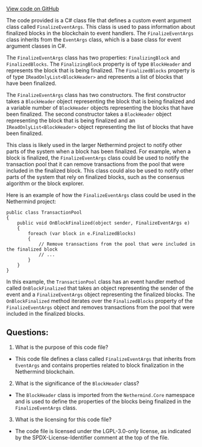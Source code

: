 [View code on GitHub](https://github.com/NethermindEth/nethermind/src/Nethermind/Nethermind.Blockchain/FinalizeEventArgs.cs)

The code provided is a C# class file that defines a custom event argument class called `FinalizeEventArgs`. This class is used to pass information about finalized blocks in the blockchain to event handlers. The `FinalizeEventArgs` class inherits from the `EventArgs` class, which is a base class for event argument classes in C#.

The `FinalizeEventArgs` class has two properties: `FinalizingBlock` and `FinalizedBlocks`. The `FinalizingBlock` property is of type `BlockHeader` and represents the block that is being finalized. The `FinalizedBlocks` property is of type `IReadOnlyList<BlockHeader>` and represents a list of blocks that have been finalized.

The `FinalizeEventArgs` class has two constructors. The first constructor takes a `BlockHeader` object representing the block that is being finalized and a variable number of `BlockHeader` objects representing the blocks that have been finalized. The second constructor takes a `BlockHeader` object representing the block that is being finalized and an `IReadOnlyList<BlockHeader>` object representing the list of blocks that have been finalized.

This class is likely used in the larger Nethermind project to notify other parts of the system when a block has been finalized. For example, when a block is finalized, the `FinalizeEventArgs` class could be used to notify the transaction pool that it can remove transactions from the pool that were included in the finalized block. This class could also be used to notify other parts of the system that rely on finalized blocks, such as the consensus algorithm or the block explorer.

Here is an example of how the `FinalizeEventArgs` class could be used in the Nethermind project:

```
public class TransactionPool
{
    public void OnBlockFinalized(object sender, FinalizeEventArgs e)
    {
        foreach (var block in e.FinalizedBlocks)
        {
            // Remove transactions from the pool that were included in the finalized block
            // ...
        }
    }
}
```

In this example, the `TransactionPool` class has an event handler method called `OnBlockFinalized` that takes an object representing the sender of the event and a `FinalizeEventArgs` object representing the finalized blocks. The `OnBlockFinalized` method iterates over the `FinalizedBlocks` property of the `FinalizeEventArgs` object and removes transactions from the pool that were included in the finalized blocks.
## Questions: 
 1. What is the purpose of this code file?
- This code file defines a class called `FinalizeEventArgs` that inherits from `EventArgs` and contains properties related to block finalization in the Nethermind blockchain.

2. What is the significance of the `BlockHeader` class?
- The `BlockHeader` class is imported from the `Nethermind.Core` namespace and is used to define the properties of the blocks being finalized in the `FinalizeEventArgs` class.

3. What is the licensing for this code file?
- The code file is licensed under the LGPL-3.0-only license, as indicated by the SPDX-License-Identifier comment at the top of the file.